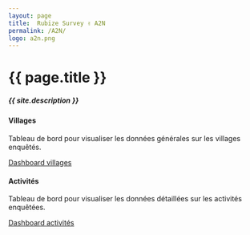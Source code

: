 ```yaml
---
layout: page
title:  Rubize Survey ✌️ A2N
permalink: /A2N/
logo: a2n.png
---
```


<h1>{{ page.title }}</h1>
<h5 class="font-weight-light text-secondary">{{ site.description }}</h5>

<div class="row mt-5">

  <div class="col-12 col-sm-6">
    <div class="card h-100">
      <div class="card-body">
        <h4 class="card-title">Villages</h4>
        <p class="card-text text-secondary">Tableau de bord pour visualiser les données générales sur les villages enquêtés.</p>
        <a href="{{site.baseurl}}/A2N/33042000001596869" class="btn btn-primary">Dashboard villages</a>
      </div>
    </div>
  </div>

  <div class="col-12 col-sm-6">
    <div class="card h-100">
      <div class="card-body">
        <h4 class="card-title">Activités</h4>
        <p class="card-text text-secondary">Tableau de bord pour visualiser les données détaillées sur les activités enquêtées.</p>
        <a href="{{site.baseurl}}/A2N/33042000001648835" class="btn btn-primary">Dashboard activités</a>
      </div>
    </div>
  </div>

</div>
